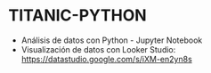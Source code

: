 # TITANIC-PYTHON
* Análisis de datos con Python - Jupyter Notebook
* Visualización de datos con Looker Studio: https://datastudio.google.com/s/iXM-en2yn8s
